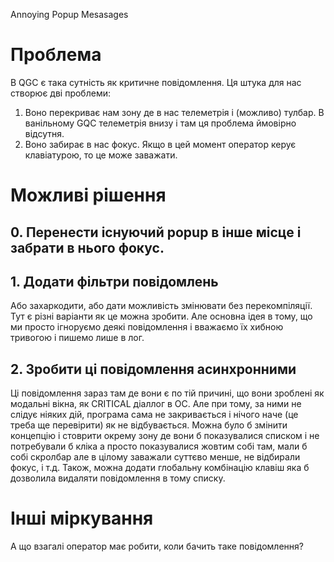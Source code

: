 Annoying Popup Mesasages

# Проблема

В QGC є така сутність як критичне повідомлення. Ця штука для нас створює дві проблеми:
1) Воно перекриває нам зону де в нас телеметрія і (можливо) тулбар. В ванільному GQC телеметрія внизу і там ця проблема ймовірно відсутня.
2) Воно забирає в нас фокус. Якщо в цей момент оператор керує клавіатурою, то це може заважати.

# Можливі рішення

## 0. Перенести існуючий popup в інше місце і забрати в нього фокус.

## 1. Додати фільтри повідомлень
Або захаркодити, або дати можливість змінювати без перекомпіляції. Тут є різні варіанти як це можна зробити. Але основна ідея в тому, що ми просто ігноруємо деякі повідомлення і вважаємо їх хибною тривогою і пишемо лише в лог.

## 2. Зробити ці повідомлення асинхронними

Ці повідомлення зараз там де вони є по тій причині, що вони зроблені як модальні вікна, як CRITICAL діаллог в ОС. Але при тому, за ними не слідує ніяких дій, програма сама не закривається і нічого наче (це треба ще перевірити) як не відбувається. Можна було б змінити концепцію і стоврити окрему зону де вони б показувалися списком і не потребували б кліка а просто показувалися жовтим собі там, мали б собі скролбар але в цілому заважали суттєво менше, не відбирали фокус, і т.д. Також, можна додати глобальну комбінацію клавіш яка б дозволила видаляти повідомлення в тому списку.


# Інші міркування

А що взагалі оператор має робити, коли бачить таке повідомлення?
